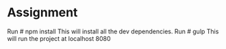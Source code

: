 # Assignment
Run  # npm install
This will install all the dev dependencies.
Run  # gulp
This will run the project at localhost 8080
